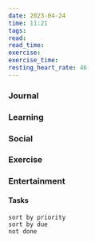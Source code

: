 ```yaml
---
date: 2023-04-24
time: 11:21
tags: 
read:
read_time:
exercise:
exercise_time:
resting_heart_rate: 46
---
```


### Journal

### Learning

### Social

### Exercise

### Entertainment

#### Tasks












```tasks
sort by priority
sort by due
not done
```